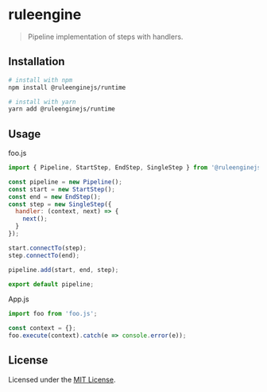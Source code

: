 # ruleengine

> Pipeline implementation of steps with handlers.

## Installation

```bash
# install with npm
npm install @ruleenginejs/runtime

# install with yarn
yarn add @ruleenginejs/runtime
```

## Usage

foo.js

```javascript
import { Pipeline, StartStep, EndStep, SingleStep } from '@ruleenginejs/runtime';

const pipeline = new Pipeline();
const start = new StartStep();
const end = new EndStep();
const step = new SingleStep({
  handler: (context, next) => {
    next();
  }
});

start.connectTo(step);
step.connectTo(end);

pipeline.add(start, end, step);

export default pipeline;
```

App.js

```js
import foo from 'foo.js';

const context = {};
foo.execute(context).catch(e => console.error(e));
```

## License

Licensed under the [MIT License](./LICENSE).
